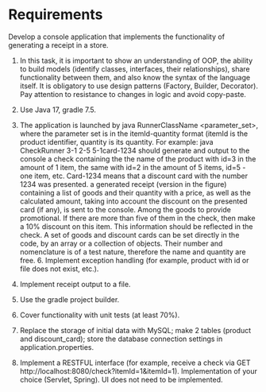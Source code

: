 # Requirements
Develop a console application that implements the functionality of generating a receipt in a store.

1. In this task, it is important to show an understanding of OOP, the ability to build models (identify classes, interfaces, their relationships), share functionality between them, and also know the syntax of the language itself. It is obligatory to use design patterns (Factory, Builder, Decorator). Pay attention to resistance to changes in logic and avoid copy-paste.
   
2. Use Java 17, gradle 7.5.
   
3. The application is launched by java RunnerClassName <parameter_set>, where the parameter set is in the itemId-quantity format (itemId is the product identifier, quantity is its quantity. For example: java CheckRunner 3-1 2-5 5-1card-1234 should generate and output to the console a check containing the the name of the product with id=3 in the amount of 1 item, the same with id=2 in the amount of 5 items, id=5 - one item, etc. Card-1234 means that a discount card with the number 1234 was presented. a generated receipt (version in the figure) containing a list of goods and their quantity with a price, as well as the calculated amount, taking into account the discount on the presented card (if any), is sent to the console. Among the goods to provide promotional. If there are more than five of them in the check, then make a 10% discount on this item. This information should be reflected in the check. A set of goods and discount cards can be set directly in the code, by an array or a collection of objects. Their number and nomenclature is of a test nature, therefore the name and quantity are free. 6. Implement exception handling (for example, product with id or file does not exist, etc.).
4. Implement receipt output to a file.
5. Use the gradle project builder.
6. Cover functionality with unit tests (at least 70%).
7. Replace the storage of initial data with MySQL; make 2 tables (product and discount_card); store the database connection settings in application.properties.
8. Implement a RESTFUL interface (for example, receive a check via GET http://localhost:8080/check?itemId=1&itemId=1). Implementation of your choice (Servlet, Spring). UI does not need to be implemented.

